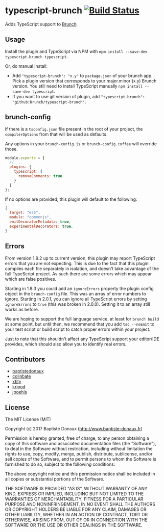 # typescript-brunch [![Build Status](https://travis-ci.org/brunch/typescript-brunch.svg?branch=master)](https://travis-ci.org/brunch/typescript-brunch)

Adds TypeScript support to [Brunch](http://brunch.io).

## Usage

Install the plugin and TypeScript via NPM with `npm install --save-dev typescript-brunch typescript`.

Or, do manual install:

* Add `"typescript-brunch": "x.y"` to `package.json` of your brunch app. Pick a plugin version that corresponds to your major.minor (x.y) Brunch version. You still need to install TypeScript manually `npm install --save-dev typescript`.
* If you want to use git version of plugin, add
`"typescript-brunch": "github:brunch/typescript-brunch"`.

## brunch-config

If there is a `tsconfig.json` file present in the root of your project, the `compilerOptions` from that will be used as defaults.

Any options in your `brunch-config.js` or `brunch-config.coffee` will override those.

```js
module.exports = {
  // ...
  plugins: {
    typescript: {
      removeComments: true
    }
  }
};
```

If no options are provided, this plugin will default to the following:

```js
{
  target: "es5",
  module: "commonjs",
  emitDecoratorMetadata: true,
  experimentalDecorators: true,
}
```

## Errors

From version 1.8.2 up to current version, this plugin may report TypeScript errors that you are not expecting. This is due to the fact that this plugin compiles each file separately in isolation, and doesn't take advantage of the full TypeScript project. As such there are some errors which may appear which are false positives.

Starting in 1.8.3 you could add an `ignoreErrors` property the plugin config object in the `brunch-config` file. This was an array of error numbers to ignore. Starting in 2.0.1, you can ignore all TypeScript errors by setting `ignoreErrors` to `true` (this was broken in 2.0.0). Setting it to an array still works as before.

We are hoping to support the full language service, at least for `brunch build` at some point, but until then, we recommend that you add `tsc --noEmit` to your test script or build script to catch proper errors within your project.

Just to note that this shouldn't affect any TypeScript support your editor/IDE provides, which should also allow you to identify real errors.

## Contributors

* [baptistedonaux](https://github.com/baptistedonaux "Baptiste Donaux")
* [colinbate](https://github.com/colinbate "Colin Bate")
* [xtity](https://github.com/xtity "xtity")
* [kripod](https://github.com/kripod "Kristóf Poduszló")
* [jpoehls](https://github.com/jpoehls "Joshua Poehls")


## License

The MIT License (MIT)

Copyright (c) 2017 Baptiste Donaux (http://www.baptiste-donaux.fr)

Permission is hereby granted, free of charge, to any person obtaining a copy
of this software and associated documentation files (the "Software"), to deal
in the Software without restriction, including without limitation the rights
to use, copy, modify, merge, publish, distribute, sublicense, and/or sell
copies of the Software, and to permit persons to whom the Software is
furnished to do so, subject to the following conditions:

The above copyright notice and this permission notice shall be included in
all copies or substantial portions of the Software.

THE SOFTWARE IS PROVIDED "AS IS", WITHOUT WARRANTY OF ANY KIND, EXPRESS OR
IMPLIED, INCLUDING BUT NOT LIMITED TO THE WARRANTIES OF MERCHANTABILITY,
FITNESS FOR A PARTICULAR PURPOSE AND NONINFRINGEMENT. IN NO EVENT SHALL THE
AUTHORS OR COPYRIGHT HOLDERS BE LIABLE FOR ANY CLAIM, DAMAGES OR OTHER
LIABILITY, WHETHER IN AN ACTION OF CONTRACT, TORT OR OTHERWISE, ARISING FROM,
OUT OF OR IN CONNECTION WITH THE SOFTWARE OR THE USE OR OTHER DEALINGS IN
THE SOFTWARE.
